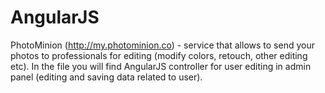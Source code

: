 # AngularJS

PhotoMinion (http://my.photominion.co) - service that allows to send your photos to professionals for editing (modify colors, retouch, other editing etc). In the file you will find AngularJS controller for user editing in admin panel (editing and saving data related to user).